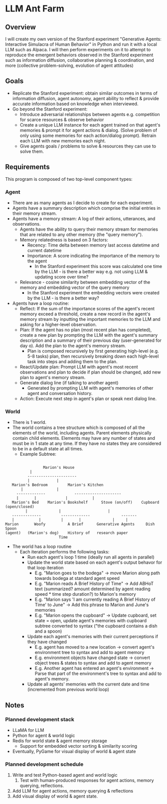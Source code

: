 # LLM Ant Farm
## Overview
I will create my own version of the Stanford experiment "Generative Agents: Interactive Simulacra of Human Behavior" in Python and run it with a local LLM such as Alpaca. I will then perform experiments on it to attempt to reproduce the emergent behaviors observed in the Stanford experiment such as information diffusion, collaborative planning & coordination, and more (collective problem-solving, evolution of agent attitudes)

## Goals
- Replicate the Stanford experiment: obtain similar outcomes in terms of information diffusion, agent autonomy, agent ability to reflect & provide accurate information based on knowledge when interviewed.
- Go beyond the Stanford experiment:
    - Introduce adversarial relationships between agents e.g. competition for scarce resources & observe behavior
    - Create a unique LLM instance for each agent trained on that agent's memories & prompt it for agent actions & dialog. (Solve problem of only using some memories for each action/dialog prompt). Retrain each LLM with new memories each night.
    - Give agents goals / problems to solve & resources they can use to solve them.

## Requirements
This program is composed of two top-level component types:

### Agent
- There are as many agents as I decide to create for each experiment.
- Agents have a summary description which comprise the initial entries in their memory stream.
- Agents have a memory stream: A log of their actions, utterances, and observations.
    - Agents have the ability to query their memory stream for memories that are related to any other memory (the "query memory").
    - Memory relatedness is based on 3 factors:
        - Recency: Time delta between memory last access datetime and current datetime
        - Importance: A score indicating the importance of the memory to the agent
            - In the Stanford experiment this score was calculated one time by the LLM - is there a better way e.g. not using LLM & updating score over time?
	- Relevance - cosine similarity between embedding vector of the memory and embedding vector of the query memory
	    - In the Stanford experiment the embedding vectors were created by the LLM - is there a better way?
- Agents have a loop routine:
    - Reflect: If the sum of the importance scores of the agent's recent memory exceed a threshold, create a new record in the agent's memory stream by inputting the important memories to the LLM and asking for a higher-level observation.
    - Plan: If the agent has no plan (most recent plan has completed), create a new plan by prompting the LLM with the agent's summary description and a summary of their previous day (user-generated for day o). Add the plan to the agent's memory stream.
         - Plan is composed recursively by first generating high-level (e.g. 5-8 tasks) plan, then recursively breaking down each high-level task into steps and adding them to the plan.
    - React/Update plan: Prompt LLM with agent's most recent observations and plan to decide if plan should be changed, add new plan to agent's memory stream.
    - Generate dialog line (if talking to another agent)
        - Generated by prompting LLM with agent's memories of other agent and conversation history.
    - Action: Execute next step in agent's plan or speak next dialog line.


### World
- There is 1 world.
- The world contains a tree structure which is composed of all the elements of the world, including agents. Parent elements physically contain child elements. Elements may have any number of states and must be in 1 state at any time. If they have no states they are considered to be in a default state at all times.
    - Example Subtree: 
 ~~~
 
                  Marion's House
			|
		   ----------------------
		   |			|
	Marion's Bedroom     	 Marion's Kitchen
		|		   		|		
	  -------------			    ---------------------	
	  |	      |			    |			|
    Marion's Bed    Marion's Bookshelf      Stove (on/off)    Cupboard (open/closed)
    	  |		         |			           |
    -------------	      -------------		         -------
    |	      	|	      |		  |		         |     |
 Marion       Woofy 	     A Brief      Generative Agents     Dish   Spoon   
 (agent)   (Marion's dog)    History of   research paper
   	                     Time
~~~                   
- The world has a loop routine
    - Each iteration performs the following tasks:
        - Run each agent's loop 1 time (ideally run all agents in parallel)
        - Update the world state based on each agent's output behavor for that loop iteration
            - E.g. "Marion goes to the bodega" -> move Marion along path towards bodega at standard agent speed
            - E.g. "Marion reads A Brief History of Time" -> Add ABHoT text (summarized? amount determined by agent reading speed * time step duration?) to Marion's memory
            - E.g. "Marion says 'I am currently reading A Brief History of Time' to June" -> Add this phrase to Marion and June's memories
            - E.g. "Marion opens the cupboard" -> Update cupboard, set state = open, update agent's memories with cupboard subtree converted to syntax ("the cupboard contains a dish and a spoon)
        - Update each agent's memories with their current perceptions if they have changed
            - E.g. agent has moved to a new location -> convert agent's environment tree to syntax and add to agent memory
            - E.g. environment objects have changed state -> convert object trees & states to syntax and add to agent memory
            - E.g. Another agent has entered an agent's environment -> Parse that part of the environment's tree to syntax and add to agent's memory.
        - Update all agents' memories with the current date and time (incremented from previous world loop)
        
## Notes
### Planned development stack
- LLaMA for LLM 
- Python for agent & world logic
- Redis for world state & agent memory storage
    - Support for embedded vector sorting & similarity scoring
- Eventually, PyGame for visual display of world & agent state

### Planned development schedule
1. Write and test Python-based agent and world logic
    1. Test with human-produced responses for agent actions, memory querying, reflections.
1. Add LLM for agent actions, memory querying & reflections
1. Add visual display of world & agent state.
